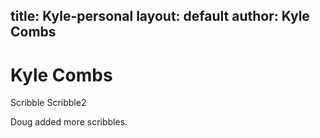 title: Kyle-personal
layout: default
author: Kyle Combs
---
Kyle Combs
================================

Scribble
Scribble2

Doug added more scribbles.

